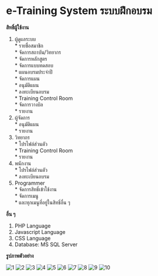 # e-Training System ระบบฝึกอบรม

**สิทธิ์ผู้ใช้งาน**  
  1. ผู้ดูแลระบบ  
    * รายชื่อสมาชิก  
    * จัดการสถาบัน/วิทยากร  
    * จัดการหลักสูตร  
    * จัดการแบบทดสอบ  
    * แผนอบรมประจำปี  
    * จัดการแผน  
    * อนุมัติแผน  
    * ลงทะเบียนอบรม  
    * Training Control Room  
    * จัดการวางบิล  
    * รายงาน
  2. ผู้จัดการ  
    * อนุมัติแผน  
    * รายงาน  
  3. วิทยากร  
    * โปรไฟล์ส่วนตัว  
    * Training Control Room  
    * รายงาน  
  4. พนักงาน  
    * โปรไฟล์ส่วนตัว  
    * ลงทะเบียนอบรม  
  5. Programmer  
    * จัดการสิทธิ์เข้าใช้งาน  
    * จัดการเมนู  
    * และทุกเมนูที่อยู่ในสิทธิ์อื่น ๆ  

**อื่น ๆ**
  1. PHP Language
  1. Javascript Language
  1. CSS Language
  2. Database: MS SQL Server  

**รูปภาพตัวอย่าง**

![1](https://github.com/ENOMBAN/MY_PROJECT/blob/main/TOTAL/e-Training%20System/image/1.jpg)
![2](https://github.com/ENOMBAN/MY_PROJECT/blob/main/TOTAL/e-Training%20System/image/2.jpg)
![3](https://github.com/ENOMBAN/MY_PROJECT/blob/main/TOTAL/e-Training%20System/image/3.jpg)
![4](https://github.com/ENOMBAN/MY_PROJECT/blob/main/TOTAL/e-Training%20System/image/4.jpg)
![5](https://github.com/ENOMBAN/MY_PROJECT/blob/main/TOTAL/e-Training%20System/image/5.jpg)
![6](https://github.com/ENOMBAN/MY_PROJECT/blob/main/TOTAL/e-Training%20System/image/6.jpg)
![7](https://github.com/ENOMBAN/MY_PROJECT/blob/main/TOTAL/e-Training%20System/image/7.jpg)
![8](https://github.com/ENOMBAN/MY_PROJECT/blob/main/TOTAL/e-Training%20System/image/8.jpg)
![9](https://github.com/ENOMBAN/MY_PROJECT/blob/main/TOTAL/e-Training%20System/image/9.jpg)
![10](https://github.com/ENOMBAN/MY_PROJECT/blob/main/TOTAL/e-Training%20System/image/10.jpg)

